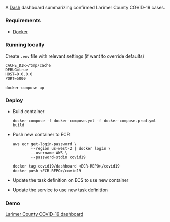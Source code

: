 A [Dash](https://plot.ly/dash/) dashboard summarizing confirmed Larimer County COVID-19 cases.

### Requirements
- [Docker](https://www.docker.com/)

### Running locally
Create `.env` file with relevant settings (if want to override defaults)
```
CACHE_DIR=/tmp/cache
DEBUG=true
HOST=0.0.0.0
PORT=5000
```

```
docker-compose up
```

### Deploy
* Build container 
    ```
    docker-compose -f docker-compose.yml -f docker-compose.prod.yml build
    ```

* Push new container to ECR
    ```
    aws ecr get-login-password \
            --region us-west-2 | docker login \
            --username AWS \
            --password-stdin covid19

    docker tag covid19/dashboard <ECR-REPO>/covid19
    docker push <ECR-REPO>/covid19
    ```

* Update the task definition on ECS to use new container
* Update the service to use new task definition


### Demo
[Larimer County COVID-19 dashboard](https://www.larimer-county-c19.com/) 

